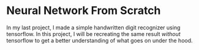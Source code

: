 # Neural Network From Scratch

In my last project, I made a simple handwritten digit recognizer using tensorflow. In this project, I will be recreating the same result _without_ tensorflow to get a better understanding of what goes on under the hood.

